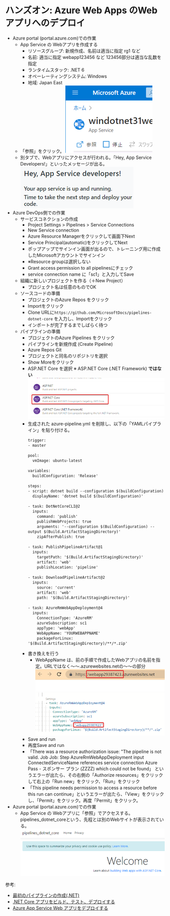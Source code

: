 
# ハンズオン: Azure Web Apps のWebアプリへのデプロイ


- Azure portal (portal.azure.com)での作業
  - App Service の Webアプリを作成する
    - リソースグループ: 新規作成、名前は適当に指定 rg1 など
    - 名前: 適当に指定 webapp123456 など 123456部分は適当な乱数を指定
    - ランタイムスタック: .NET 6
    - オペーレーティングシステム: Windows
    - 地域: Japan East
  - 「参照」をクリック。
  ![](images/ss-2021-12-15-09-27-49.png)
  - 別タブで、Webアプリにアクセスが行われる。「Hey, App Service Developers!」といったメッセージが出る。
  ![](images/ss-2021-12-15-09-27-29.png)
- Azure DevOps側での作業
  - サービスコネクションの作成
    - Project Settings > Pipelines > Service Connections
    - New Service connection
    - Azure Resource Managerをクリックして画面下Next
    - Service Principal(automatic)をクリックしてNext
    - ポップアップでサインイン画面が出るので、トレーニング用に作成したMicrosoftアカウントでサインイン
    - ※Resource groupは選択しない
    - Grant access permission to all pipelinesにチェック
    - service connection name に「sc1」と入力してSave
  - 組織に新しいプロジェクトを作る（＋New Project）
    - プロジェクト名は任意のものでOK
  - ソースコードの準備
    - プロジェクトのAzure Repos をクリック
    - Importをクリック 
    - Clone URLに`https://github.com/MicrosoftDocs/pipelines-dotnet-core` を入力し、Importをクリック
    - インポートが完了するまでしばらく待つ
  - パイプラインの準備
    - プロジェクトのAzure Pipelines をクリック
    - パイプラインを新規作成 (Create Pipeline)
    - Azure Repos Git
    - プロジェクトと同名のリポジトリを選択
    - Show Moreをクリック
    - ASP.NET Core を選択 ※ ASP.NET Core (.NET Framework) **ではない** ![](images/ss-2022-10-18-13-58-17.png)
    - 生成された azure-pipeline.yml を削除し、以下の「YAMLパイプライン」を貼り付ける。
      ```
      trigger:
      - master

      pool:
        vmImage: ubuntu-latest

      variables:
        buildConfiguration: 'Release'

      steps:
      - script: dotnet build --configuration $(buildConfiguration)
        displayName: 'dotnet build $(buildConfiguration)'

      - task: DotNetCoreCLI@2
        inputs:
          command: 'publish'
          publishWebProjects: true
          arguments: '--configuration $(BuildConfiguration) --output $(Build.ArtifactStagingDirectory)'
          zipAfterPublish: true

      - task: PublishPipelineArtifact@1
        inputs:
          targetPath: '$(Build.ArtifactStagingDirectory)'
          artifact: 'web'
          publishLocation: 'pipeline'

      - task: DownloadPipelineArtifact@2
        inputs:
          source: 'current'
          artifact: 'web'
          path: '$(Build.ArtifactStagingDirectory)'

      - task: AzureRmWebAppDeployment@4
        inputs:
          ConnectionType: 'AzureRM'
          azureSubscription: sc1
          appType: 'webApp'
          WebAppName: 'YOURWEBAPPNAME'
          packageForLinux: '$(Build.ArtifactStagingDirectory)/**/*.zip'
      ```
    - 書き換えを行う
      - WebAppName は、前の手順で作成したWebアプリの名前を指定。URLではなく～～.azurewebsites.netの～～の部分 ![](images/ss-2022-10-18-14-00-20.png) ![](images/ss-2022-10-18-14-00-37.png)
    - Save and run
    - 再度Save and run
    - 「There was a resource authorization issue: "The pipeline is not valid. Job Job: Step AzureRmWebAppDeployment input ConnectedServiceName references service connection Azure Pass - スポンサー プラン (ZZZZ) which could not be found」 というエラーが出たら、その右側の「Authorize resources」をクリックして右上の「Run new」をクリック、「Run」をクリック
    - 「This pipeline needs permission to access a resource before this run can continue」というエラーが出たら、「View」をクリックし、「Permit」をクリック。再度「Permit」をクリック。
- Azure portal (portal.azure.com)での作業
  - App Service の Webアプリに「参照」でアクセスする。pipelines_dotnet_coreという、先程とは別のWebサイトが表示されている。
  ![](images/ss-2021-12-15-09-30-09.png)



参考:
- [最初のパイプラインの作成(.NET)](https://docs.microsoft.com/ja-jp/azure/devops/pipelines/create-first-pipeline?view=azure-devops&tabs=tfs-2018-2%2Cbrowser%2Cnet#create-your-first-pipeline-1)
- [.NET Core アプリをビルド、テスト、デプロイする](https://docs.microsoft.com/ja-jp/azure/devops/pipelines/ecosystems/dotnet-core?view=azure-devops&tabs=dotnetfive)
- [Azure App Service Web アプリをデプロイする](https://docs.microsoft.com/ja-jp/azure/devops/pipelines/targets/webapp?view=azure-devops&tabs=yaml%2Cwindows)


